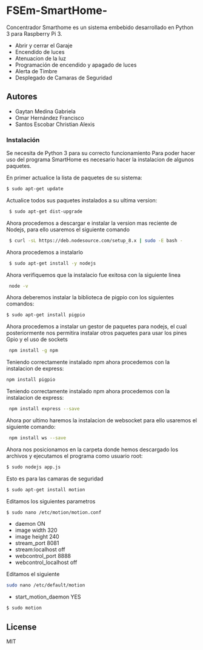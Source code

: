 # FSEm-SmartHome-
Concentrador Smarthome es un sistema embebido desarrollado en Python 3 para Raspberry Pi 3. 
- Abrir y cerrar el Garaje
- Encendido de luces
- Atenuacion de la luz
- Programación de encendido y apagado de luces
- Alerta de Timbre
- Desplegado de Camaras de Seguridad
 
## Autores
- Gaytan Medina Gabriela
- Omar Hernández Francisco
- Santos Escobar Christian Alexis
  
  
### Instalación
Se necesita de Python 3 para su correcto funcionamiento
Para poder hacer uso del programa SmartHome es necesario hacer la instalacion de algunos paquetes.

En primer actualice la lista de paquetes de su sistema:
```sh
$ sudo apt-get update
```
Actualice todos sus paquetes instalados a su ultima version:
```sh
 $ sudo apt-get dist-upgrade
```
Ahora procedemos a descargar e instalar la version mas reciente de Nodejs, para ello usaremos el siguiente comando
```sh
 $ curl -sL https://deb.nodesource.com/setup_8.x | sudo -E bash -
 ```
Ahora procedemos a instalarlo
```sh
 $ sudo apt-get install -y nodejs
```
Ahora verifiquemos que la instalacio fue exitosa con la siguiente linea
```sh
 node -v
```
Ahora deberemos instalar la biblioteca de pigpio con los siguientes comandos:
```sh
$ sudo apt-get install pigpio
``````
Ahora procedemos a instalar un gestor de paquetes para nodejs, el cual posteriormente nos
permitira instalar otros paquetes para usar los pines Gpio y el uso de sockets
```sh
 npm install -g npm
```
Teniendo correctamente instalado npm ahora procedemos con la instalacion de express:
```sh
npm install pigpio
```
Teniendo correctamente instalado npm ahora procedemos con la instalacion de express:
```sh
 npm install express --save
```
Ahora por ultimo haremos la instalacion de websocket para ello usaremos el siguiente comando:
```sh
 npm install ws --save
```
Ahora nos posicionamos en la carpeta donde hemos descargado los archivos y ejecutamos el programa 
como usuario root:
```sh
$ sudo nodejs app.js
```
Esto es para las camaras de seguridad
```sh
$ sudo apt-get install motion
```
Editamos los siguientes parametros 
```sh
$ sudo nano /etc/motion/motion.conf
```

- daemon ON
- image width 320
- image height 240
- stream_port 8081
- stream:localhost off
- webcontrol_port 8888
- webcontrol_localhost off

Editamos el siguiente
```sh
sudo nano /etc/default/motion
```
- start_motion_daemon YES

```sh
$ sudo motion
```


License
----

MIT
